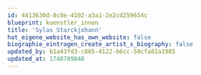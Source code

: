 ```yaml
---
id: 4413630d-8c8e-4102-a3a1-2e2cd259654c
blueprint: kuenstler_innen
title: 'Sylas Starckjohann'
hat_eigene_website_has_own_website: false
biographie_eintragen_create_artist_s_biography: false
updated_by: b1a43fd3-c865-4122-b6cc-50cfa81a1985
updated_at: 1748789840
---
```


